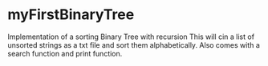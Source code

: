 # myFirstBinaryTree
Implementation of a sorting Binary Tree with recursion
This will cin a list of unsorted strings as a txt file and sort them alphabetically. 
Also comes with a search function and print function.

